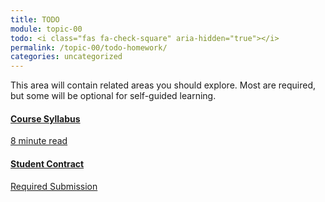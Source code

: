 ```yaml
---
title: TODO
module: topic-00
todo: <i class="fas fa-check-square" aria-hidden="true"></i>
permalink: /topic-00/todo-homework/
categories: uncategorized
---
```


This area will contain related areas you should explore. Most are required, but some will be optional for self-guided learning.

<div class="row text-center">
  <div class="col-lg-4">
    <div class="bs-component">
      <div class="list-group">
        <a href="{{site.data.moodle.syllabus}}" target="_blank" class="list-group-item">
          <i class="icon-hw fas fa-file-alt" aria-hidden="true"></i>
          <h4 class="list-group-item-heading">Course Syllabus</h4>
          <div class="divider-hw"></div>
          <p class="list-group-item-text"><i class="far fa-clock" aria-hidden="true"></i> 8 minute read</p>
        </a>
      </div>
    </div>
  </div>
  <div class="col-lg-4">
    <div class="bs-component">
      <div class="list-group">
        <a href="{{ site.data.moodle.contract }}" target="_blank" class="list-group-item">
          <i class="icon-hw fas fa-file-contract" aria-hidden="true"></i>
          <h4 class="list-group-item-heading">Student Contract</h4>
          <div class="divider-hw"></div>
          <p class="list-group-item-text"><i class="fas fa-edit" aria-hidden="true"></i> Required Submission</p>
        </a>
      </div>
    </div>
  </div>
</div>
